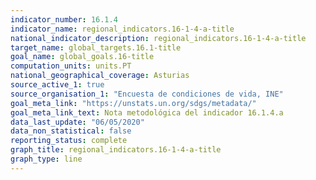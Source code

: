 ```yaml
---
indicator_number: 16.1.4
indicator_name: regional_indicators.16-1-4-a-title
national_indicator_description: regional_indicators.16-1-4-a-title
target_name: global_targets.16.1-title
goal_name: global_goals.16-title
computation_units: units.PT
national_geographical_coverage: Asturias
source_active_1: true
source_organisation_1: "Encuesta de condiciones de vida, INE"
goal_meta_link: "https://unstats.un.org/sdgs/metadata/"
goal_meta_link_text: Nota metodológica del indicador 16.1.4.a
data_last_update: "06/05/2020"
data_non_statistical: false
reporting_status: complete
graph_title: regional_indicators.16-1-4-a-title
graph_type: line
---
```

